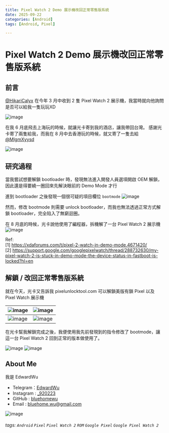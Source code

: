 ```yaml
---
title: Pixel Watch 2 Demo 展示機改回正常零售版系統
date: 2025-09-22
categories: [Android]
tags: [Android, Pixel]

---
```


# Pixel Watch 2 Demo 展示機改回正常零售版系統


前言
---
[@HikariCalyx](https://t.me/HCT_Nekobot) 在今年 3 月中收到 2 隻 Pixel Watch 2 展示機，我當時就向他詢問是否可以給我一隻玩玩XD

![image](/assets/img/posts/H1YYyhGnxl.png)

在我 6 月底飛去上海玩的時候，就讓光卡寄到我的酒店，讓我帶回台灣。
感謝光卡寄了兩隻給我，而我在 8 月中去香港玩的時候，就又寄了一隻去給 [@MlgmXyysd](https://GitHub.com/MlgmXyysd)

![image](/assets/img/posts/HJzVCiG2gl.png)


研究過程
---
當我嘗試想要解鎖 bootloader 時，發現無法進入開發人員選項開啟 OEM 解鎖，因此還是得要繞一圈回來先解決眼前的 Demo Mode 才行

進到 bootloader 之後發現一個很可疑的項目欄位 `bootmode`
![image](/assets/img/posts/SJ_FRsf2le.png)

然而，修改 bootmode 則需要 unlock bootloader，而我也無法透過正常方式解鎖 bootloader，完全陷入了無窮迴圈。

在 8 月底的時候，光卡說他使用了編程器，拆機解了一台 Pixel Watch 2 展示機
![image](/assets/img/posts/r1V6ZhM3eg.png)

Ref:  
[1] https://xdaforums.com/t/pixel-2-watch-in-demo-mode.4671420/  
[2] https://support.google.com/googlepixelwatch/thread/288732630/my-pixel-watch-2-is-stuck-in-demo-mode-the-device-status-in-fastboot-is-locked?hl=en

解鎖 / 改回正常零售版系統
---
就在今天，光卡又告訴我 pixelunlocktool.com 可以解鎖美版有鎖 Pixel 以及 Pixel Watch 展示機

| ![image](/assets/img/posts/rJYzInz3lx.png) | ![image](/assets/img/posts/SyG4U3fhll.png) |
| --------------------------------------------------- | --------------------------------------------------- |
| ![image](/assets/img/posts/By3uInGnel.png) | ![image](/assets/img/posts/Hkt6IhG2gl.png) |

在光卡幫我解鎖完成之後，我便使用我先前發現到的指令修改了 bootmode，讓這一台 Pixel Watch 2 回到正常的版本做使用了。

![image](/assets/img/posts/BJuBv3Gnxg.png)
![image](/assets/img/posts/rJQ8D2z3xg.png)


About Me
---
我是 EdwardWu
- Telegram：[EdwardWu](https://t.me/edwardwu0223)
- Instagram : [_920223](https://www.instagram.com/_920223/)
- GitHub : [bluehomewu](https://github.com/bluehomewu)
- Email : [bluehome.wu@gmail.com](mailto:bluehome.wu@gmail.com)

![image](/assets/img/posts/Bk1EYGfYA.png)

###### tags: `Android` `Pixel` `Pixel Watch 2` `ROM` `Google Pixel` `Google Pixel Watch 2`
